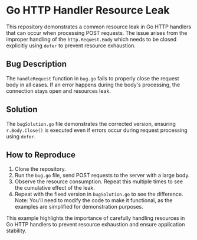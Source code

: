 # Go HTTP Handler Resource Leak

This repository demonstrates a common resource leak in Go HTTP handlers that can occur when processing POST requests. The issue arises from the improper handling of the `http.Request.Body` which needs to be closed explicitly using `defer` to prevent resource exhaustion.

## Bug Description

The `handleRequest` function in `bug.go` fails to properly close the request body in all cases. If an error happens during the body's processing, the connection stays open and resources leak.

## Solution

The `bugSolution.go` file demonstrates the corrected version, ensuring `r.Body.Close()` is executed even if errors occur during request processing using `defer`.

## How to Reproduce

1. Clone the repository.
2. Run the `bug.go` file, send POST requests to the server with a large body.
3. Observe the resource consumption. Repeat this multiple times to see the cumulative effect of the leak.
4. Repeat with the fixed version in `bugSolution.go` to see the difference. Note: You'll need to modify the code to make it functional, as the examples are simplified for demonstration purposes.

This example highlights the importance of carefully handling resources in Go HTTP handlers to prevent resource exhaustion and ensure application stability.
